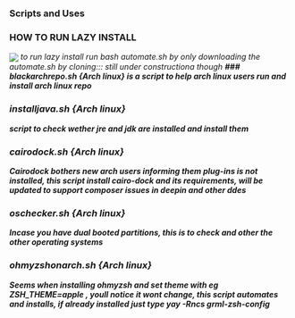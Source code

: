 ### Scripts and Uses

### HOW TO RUN LAZY INSTALL
<img align="center" src="https://user-images.githubusercontent.com/44660508/94460404-5d443880-01c1-11eb-833b-3cb3066ec68f.png">
<i> to run lazy install run bash automate.sh by only downloading the automate.sh
by cloning::: still under constructiona though <b>
### blackarchrepo.sh {Arch linux}
<i>is a script to help arch linux users run and install arch linux repo</i>


### installjava.sh  {Arch linux}
<i> script to check wether jre and jdk are installed and install them </i>


### cairodock.sh    {Arch linux}
<i> Cairodock bothers new arch users informing them plug-ins is not installed, this script install cairo-dock and its requirements, will be updated to support composer issues in deepin and other ddes</i>

### oschecker.sh {Arch linux}

<i>Incase you have dual booted partitions, this is to check and other the other operating systems</i>

### ohmyzshonarch.sh {Arch linux}

<i> Seems when installing ohmyzsh and set theme with eg ZSH_THEME=apple , youll notice it wont change, this script automates and installs, if already installed just type yay -Rncs grml-zsh-config </i>
